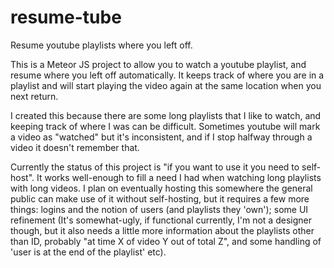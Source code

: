 # resume-tube
Resume youtube playlists where you left off. 

This is a Meteor JS project to allow you to watch a youtube playlist, and resume where you left off automatically. It keeps track of where you are in a playlist and will start playing the video again at the same location when you next return. 

I created this because there are some long playlists that I like to watch, and keeping track of where I was can be difficult. Sometimes youtube will mark a video as "watched" but it's inconsistent, and if I stop halfway through a video it doesn't remember that. 

Currently the status of this project is "if you want to use it you need to self-host". It works well-enough to fill a need I had when watching long playlists with long videos. I plan on eventually hosting this somewhere the general public can make use of it without self-hosting, but it requires a few more things: logins and the notion of users (and playlists they 'own'); some UI refinement (It's somewhat-ugly, if functional currently, I'm not a designer though, but it also needs a little more information about the playlists other than ID, probably "at time X of video Y out of total Z", and some handling of 'user is at the end of the playlist' etc).
